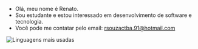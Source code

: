 -  Olá, meu nome é Renato.
- Sou estudante e estou interessado em desenvolvimento de software e tecnologia.
-  Você pode me contatar pelo email: rsouzactba.91@hotmail.com

![Linguagens mais usadas](https://github-readme-stats.vercel.app/api/top-langs/?username=rsouzactba91&layout=compact)
